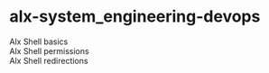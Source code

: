 # alx-system_engineering-devops
Alx Shell basics  
Alx Shell permissions   
Alx Shell redirections  
